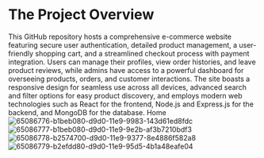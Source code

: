 # The Project Overview

This GitHub repository hosts a comprehensive e-commerce website featuring secure user authentication, detailed product management, a user-friendly shopping cart, and a streamlined checkout process with payment integration. Users can manage their profiles, view order histories, and leave product reviews, while admins have access to a powerful dashboard for overseeing products, orders, and customer interactions. The site boasts a responsive design for seamless use across all devices, advanced search and filter options for easy product discovery, and employs modern web technologies such as React for the frontend, Node.js and Express.js for the backend, and MongoDB for the database.
Home
<br>
![65086776-b1beb080-d9d0-11e9-9983-143d61ed8fdc](https://github.com/Creating-Content/E_Commerce_Project/assets/110709120/c0fae7ba-4c6f-420d-8828-67f7f992cb43)
<br>
![65086777-b1beb080-d9d0-11e9-9e2b-af3b7210bdf3](https://github.com/Creating-Content/E_Commerce_Project/assets/110709120/5d596a19-2f3a-466c-ab97-c1429ce76c62)
<br>
![65086778-b2574700-d9d0-11e9-9377-8e4886f582a8](https://github.com/Creating-Content/E_Commerce_Project/assets/110709120/8b39e9bd-cb5c-48a4-a819-fade674390ad)
<br>
![65086779-b2efdd80-d9d0-11e9-95d5-4b1a48eafe04](https://github.com/Creating-Content/E_Commerce_Project/assets/110709120/75a36b70-fb41-46ba-898b-e51c05c30749)
